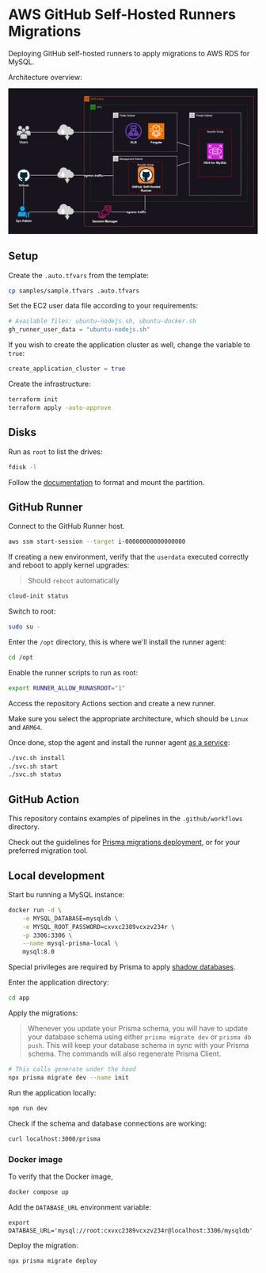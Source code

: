 # AWS GitHub Self-Hosted Runners Migrations

Deploying GitHub self-hosted runners to apply migrations to AWS RDS for MySQL.

Architecture overview:

<img src=".assets/aws-gh-runner.png" />


## Setup

Create the `.auto.tfvars` from the template:

```sh
cp samples/sample.tfvars .auto.tfvars
```

Set the EC2 user data file according to your requirements:

```terraform
# Available files: ubuntu-nodejs.sh, ubuntu-docker.sh
gh_runner_user_data = "ubuntu-nodejs.sh"
```

If you wish to create the application cluster as well, change the variable to `true`:

```terraform
create_application_cluster = true
```

Create the infrastructure:

```sh
terraform init
terraform apply -auto-approve
```

## Disks

Run as `root` to list the drives:

```sh
fdisk -l
```

Follow the [documentation][6] to format and mount the partition.


## GitHub Runner

Connect to the GitHub Runner host.

```sh
aws ssm start-session --target i-00000000000000000
```

If creating a new environment, verify that the `userdata` executed correctly and reboot to apply kernel upgrades:

> Should `reboot` automatically

```sh
cloud-init status
```

Switch to root:

```sh
sudo su -
```

Enter the `/opt` directory, this is where we'll install the runner agent:

```sh
cd /opt
```

Enable the runner scripts to run as root:

```sh
export RUNNER_ALLOW_RUNASROOT="1"
```

Access the repository Actions section and create a new runner.

Make sure you select the appropriate architecture, which should be `Linux` and `ARM64`.

Once done, stop the agent and install the runner agent [as a service][5]:

```sh
./svc.sh install
./svc.sh start
./svc.sh status
```

## GitHub Action

This repository contains examples of pipelines in the `.github/workflows` directory.

Check out the guidelines for [Prisma migrations deployment][2], or for your preferred migration tool.


## Local development

Start bu running a MySQL instance:

```sh
docker run -d \
    -e MYSQL_DATABASE=mysqldb \
    -e MYSQL_ROOT_PASSWORD=cxvxc2389vcxzv234r \
    -p 3306:3306 \
    --name mysql-prisma-local \
    mysql:8.0
```

Special privileges are required by Prisma to apply [shadow databases][1].

Enter the application directory:

```sh
cd app
```

Apply the migrations:

> Whenever you update your Prisma schema, you will have to update your database schema using either `prisma migrate dev` or `prisma db push`. This will keep your database 
schema in sync with your Prisma schema. The commands will also regenerate Prisma Client.

```sh
# This calls generate under the hood
npx prisma migrate dev --name init
```

Run the application locally:

```sh
npm run dev
```

Check if the schema and database connections are working:

```sh
curl localhost:3000/prisma
```

### Docker image

To verify that the Docker image, 

```sh
docker compose up
```

Add the `DATABASE_URL` environment variable:

```SH
export DATABASE_URL='mysql://root:cxvxc2389vcxzv234r@localhost:3306/mysqldb'
```

Deploy the migration:

```sh
npx prisma migrate deploy
```

[1]: https://www.prisma.io/docs/concepts/components/prisma-migrate/shadow-database
[2]: https://www.prisma.io/docs/guides/deployment/deploy-database-changes-with-prisma-migrate
[5]: https://docs.github.com/en/enterprise-cloud@latest/actions/hosting-your-own-runners/managing-self-hosted-runners/configuring-the-self-hosted-runner-application-as-a-service
[6]: https://docs.aws.amazon.com/ebs/latest/userguide/ebs-using-volumes.html

